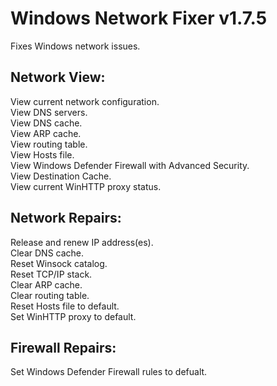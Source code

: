 # Windows Network Fixer v1.7.5
Fixes Windows network issues.

## Network View:
View current network configuration.  
View DNS servers.  
View DNS cache.  
View ARP cache.  
View routing table.  
View Hosts file.  
View Windows Defender Firewall with Advanced Security.  
View Destination Cache.  
View current WinHTTP proxy status.

## Network Repairs:
Release and renew IP address(es).  
Clear DNS cache.  
Reset Winsock catalog.  
Reset TCP/IP stack.  
Clear ARP cache.  
Clear routing table.  
Reset Hosts file to default.  
Set WinHTTP proxy to default.

## Firewall Repairs:
Set Windows Defender Firewall rules to defualt.
